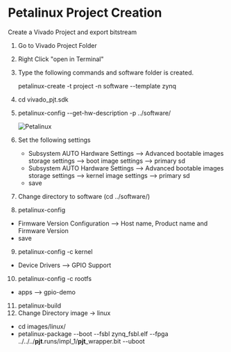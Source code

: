 # Petalinux  Project Creation

Create a Vivado Project and export bitstream

1. Go to Vivado Project Folder
2. Right Click "open in Terminal"
3. Type the following commands and software folder is created.
   
    petalinux-create -t project -n software --template zynq

4. cd vivado_pjt.sdk
5. petalinux-config --get-hw-description -p ../software/
   
    ![Petalinux](/home/thihakyaw/Pictures/petalinux1.png)
6. Set the following settings
   * Subsystem AUTO Hardware Settings --> Advanced bootable images storage settings --> boot image settings --> primary sd
   * Subsystem AUTO Hardware Settings --> Advanced bootable images storage settings --> kernel image settings --> primary sd
   * save
  7. Change directory to software (cd ../software/)
  8. petalinux-config
   * Firmware Version Configuration --> Host name, Product name and Firmware Version
   * save
  9. petalinux-config -c kernel
   * Device Drivers --> GPIO Support
  10. petalinux-config -c rootfs  
   * apps --> gpio-demo
  11. petalinux-build
  12. Change Directory image -> linux
   *  cd images/linux/
   *  petalinux-package --boot --fsbl zynq_fsbl.elf --fpga ../../../**pjt**.runs/impl_1/**pjt**_wrapper.bit --uboot

